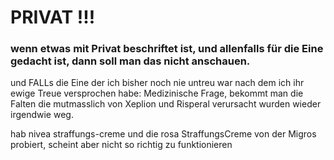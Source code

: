 # PRIVAT !!!

### wenn etwas mit Privat beschriftet ist, und allenfalls für die Eine gedacht ist, dann soll man das nicht anschauen.

und FALLs die Eine der ich bisher noch nie untreu war nach dem ich ihr ewige Treue versprochen habe: Medizinische Frage, bekommt man die Falten die mutmasslich von Xeplion und Risperal verursacht wurden wieder irgendwie weg.

hab nivea straffungs-creme und die rosa StraffungsCreme von der Migros probiert, scheint aber nicht so richtig zu funktionieren


